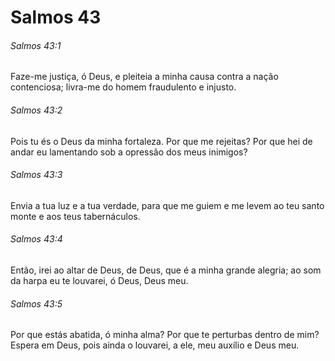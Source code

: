 # Salmos 43

###### Salmos 43:1

Faze-me justiça, ó Deus, e pleiteia a minha causa contra a nação contenciosa; livra-me do homem fraudulento e injusto.

###### Salmos 43:2

Pois tu és o Deus da minha fortaleza. Por que me rejeitas? Por que hei de andar eu lamentando sob a opressão dos meus inimigos?

###### Salmos 43:3

Envia a tua luz e a tua verdade, para que me guiem e me levem ao teu santo monte e aos teus tabernáculos.

###### Salmos 43:4

Então, irei ao altar de Deus, de Deus, que é a minha grande alegria; ao som da harpa eu te louvarei, ó Deus, Deus meu.

###### Salmos 43:5

Por que estás abatida, ó minha alma? Por que te perturbas dentro de mim? Espera em Deus, pois ainda o louvarei, a ele, meu auxílio e Deus meu.

